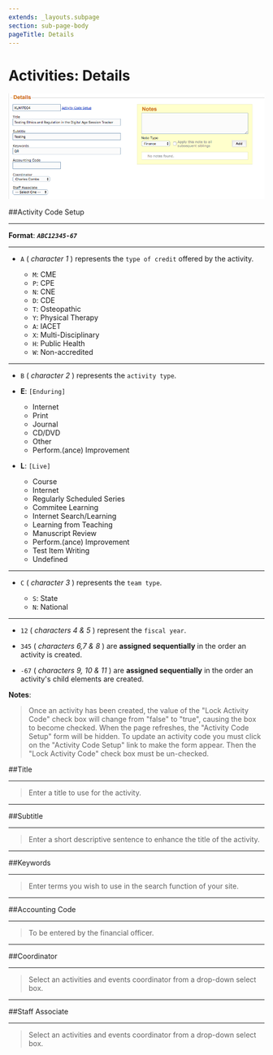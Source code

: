 ```yaml
---
extends: _layouts.subpage
section: sub-page-body
pageTitle: Details
---
```


# Activities: Details

![image of details](../img/activity/details.png)

##Activity Code Setup

---

**Format**: _**`ABC12345-67`**_

---

- `A` ( _character 1_ ) represents the `type of credit` offered by the activity.

	- `M`: CME
	- `P`: CPE
	- `N`: CNE
	- `D`: CDE
	- `T`: Osteopathic
	- `Y`: Physical Therapy
	- `A`: IACET
	- `X`: Multi-Disciplinary
	- `H`: Public Health
	- `W`: Non-accredited

---

- `B` ( _character 2_ ) represents the `activity type`.

- **E**: `[Enduring]` 
    - Internet
    - Print
    - Journal
    - CD/DVD
    - Other
    - Perform.(ance) Improvement	
		
- **L**: `[Live]`
    - Course
    - Internet
    - Regularly Scheduled Series
    - Commitee Learning
    - Internet Search/Learning
    - Learning from Teaching
    - Manuscript Review
    - Perform.(ance) Improvement
    - Test Item Writing
    - Undefined

---

- `C` ( _character 3_ ) represents the `team type`.

	- `S`: State
	- `N`: National

---


- `12` ( _characters 4 & 5_ ) represent the `fiscal year`.

- `345` ( _characters 6,7 & 8_ ) are **assigned sequentially** in the order an activity is created.

- `-67` ( _characters 9, 10 & 11_ ) are **assigned sequentially** in the order an activity's child elements are created.

**Notes**:

>Once an activity has been created, the value of the "Lock Activity Code" check box will change from "false" to "true", causing the box to become checked. When the page refreshes, the "Activity Code Setup" form will be hidden. To update an activity code you must click on the "Activity Code Setup" link to make the form appear. Then the "Lock Activity Code" check box must be un-checked.

##Title

---

>Enter a title to use for the activity.

---

##Subtitle

---

>Enter a short descriptive sentence to enhance the title of the activity.

---

##Keywords

---

>Enter terms you wish to use in the search function of your site.

---

##Accounting Code

---

>To be entered by the financial officer.

---

##Coordinator

---

>Select an activities and events coordinator from a drop-down select box.

---

##Staff Associate

---

>Select an activities and events coordinator from a drop-down select box.
